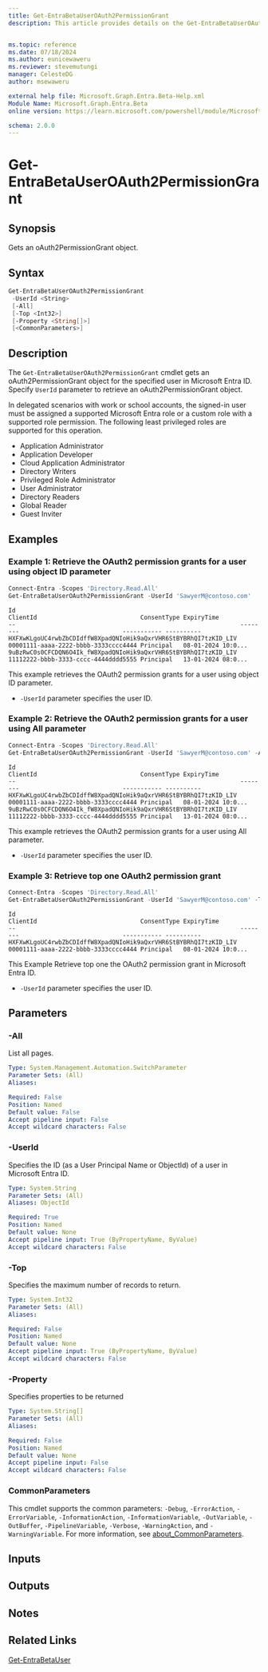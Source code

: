 ```yaml
---
title: Get-EntraBetaUserOAuth2PermissionGrant
description: This article provides details on the Get-EntraBetaUserOAuth2PermissionGrant command.


ms.topic: reference
ms.date: 07/18/2024
ms.author: eunicewaweru
ms.reviewer: stevemutungi
manager: CelesteDG
author: msewaweru

external help file: Microsoft.Graph.Entra.Beta-Help.xml
Module Name: Microsoft.Graph.Entra.Beta
online version: https://learn.microsoft.com/powershell/module/Microsoft.Graph.Entra.Beta/Get-EntraBetaUserOAuth2PermissionGrant

schema: 2.0.0
---
```


# Get-EntraBetaUserOAuth2PermissionGrant

## Synopsis

Gets an oAuth2PermissionGrant object.

## Syntax

```powershell
Get-EntraBetaUserOAuth2PermissionGrant
 -UserId <String>
 [-All]
 [-Top <Int32>]
 [-Property <String[]>]
 [<CommonParameters>]
```

## Description

The `Get-EntraBetaUserOAuth2PermissionGrant` cmdlet gets an oAuth2PermissionGrant object for the specified user in Microsoft Entra ID. Specify `UserId` parameter to retrieve an oAuth2PermissionGrant object.

In delegated scenarios with work or school accounts, the signed-in user must be assigned a supported Microsoft Entra role or a custom role with a supported role permission. The following least privileged roles are supported for this operation.

- Application Administrator
- Application Developer
- Cloud Application Administrator
- Directory Writers
- Privileged Role Administrator
- User Administrator
- Directory Readers
- Global Reader
- Guest Inviter

## Examples

### Example 1: Retrieve the OAuth2 permission grants for a user using object ID parameter

```powershell
Connect-Entra -Scopes 'Directory.Read.All'
Get-EntraBetaUserOAuth2PermissionGrant -UserId 'SawyerM@contoso.com'
```

```Output
Id                                                               ClientId                             ConsentType ExpiryTime
--                                                               --------                             ----------- ----------
HXFXwKLgoUC4rwbZbCDIdffW8XpadQNIoHik9aQxrVHR6StBYBRhQI7tzKID_LIV 00001111-aaaa-2222-bbbb-3333cccc4444 Principal   08-01-2024 10:0...
9uBzRwC0s0CFCDQN6O4Ik_fW8XpadQNIoHik9aQxrVHR6StBYBRhQI7tzKID_LIV 11112222-bbbb-3333-cccc-4444dddd5555 Principal   13-01-2024 08:0...
```

This example retrieves the OAuth2 permission grants for a user using object ID parameter.

- `-UserId` parameter specifies the user ID.

### Example 2: Retrieve the OAuth2 permission grants for a user using All parameter

```powershell
Connect-Entra -Scopes 'Directory.Read.All'
Get-EntraBetaUserOAuth2PermissionGrant -UserId 'SawyerM@contoso.com' -All
```

```Output
Id                                                               ClientId                             ConsentType ExpiryTime
--                                                               --------                             ----------- ----------
HXFXwKLgoUC4rwbZbCDIdffW8XpadQNIoHik9aQxrVHR6StBYBRhQI7tzKID_LIV 00001111-aaaa-2222-bbbb-3333cccc4444 Principal   08-01-2024 10:0...
9uBzRwC0s0CFCDQN6O4Ik_fW8XpadQNIoHik9aQxrVHR6StBYBRhQI7tzKID_LIV 11112222-bbbb-3333-cccc-4444dddd5555 Principal   13-01-2024 08:0...
```

This example retrieves the OAuth2 permission grants for a user using All parameter.

- `-UserId` parameter specifies the user ID.

### Example 3: Retrieve top one OAuth2 permission grant

```powershell
Connect-Entra -Scopes 'Directory.Read.All'
Get-EntraBetaUserOAuth2PermissionGrant -UserId 'SawyerM@contoso.com' -Top 1
```

```Output
Id                                                               ClientId                             ConsentType ExpiryTime
--                                                               --------                             ----------- ----------
HXFXwKLgoUC4rwbZbCDIdffW8XpadQNIoHik9aQxrVHR6StBYBRhQI7tzKID_LIV 00001111-aaaa-2222-bbbb-3333cccc4444 Principal   08-01-2024 10:0...
```

This Example Retrieve top one the OAuth2 permission grant in Microsoft Entra ID.

- `-UserId` parameter specifies the user ID.

## Parameters

### -All

List all pages.

```yaml
Type: System.Management.Automation.SwitchParameter
Parameter Sets: (All)
Aliases:

Required: False
Position: Named
Default value: False
Accept pipeline input: False
Accept wildcard characters: False
```

### -UserId

Specifies the ID (as a User Principal Name or ObjectId) of a user in Microsoft Entra ID.

```yaml
Type: System.String
Parameter Sets: (All)
Aliases: ObjectId

Required: True
Position: Named
Default value: None
Accept pipeline input: True (ByPropertyName, ByValue)
Accept wildcard characters: False
```

### -Top

Specifies the maximum number of records to return.

```yaml
Type: System.Int32
Parameter Sets: (All)
Aliases:

Required: False
Position: Named
Default value: None
Accept pipeline input: True (ByPropertyName, ByValue)
Accept wildcard characters: False
```

### -Property

Specifies properties to be returned

```yaml
Type: System.String[]
Parameter Sets: (All)
Aliases:

Required: False
Position: Named
Default value: None
Accept pipeline input: False
Accept wildcard characters: False
```

### CommonParameters

This cmdlet supports the common parameters: `-Debug`, `-ErrorAction`, `-ErrorVariable`, `-InformationAction`, `-InformationVariable`, `-OutVariable`, `-OutBuffer`, `-PipelineVariable`, `-Verbose`, `-WarningAction`, and `-WarningVariable`. For more information, see [about_CommonParameters](https://go.microsoft.com/fwlink/?LinkID=113216).

## Inputs

## Outputs

## Notes

## Related Links

[Get-EntraBetaUser](Get-EntraBetaUser.md)
